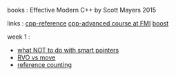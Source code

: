books : Effective Modern C++ by Scott Mayers 2015

links :  [cpp-reference](https://en.cppreference.com/w/)
            [cpp-advanced course at FMI](http://sofiacpp.github.io/advanced-cpp)
	    [boost](https://www.boost.org/)

week 1 :

* [what NOT to do with smart pointers](http://www.acodersjourney.com/2016/05/top-10-dumb-mistakes-avoid-c-11-smart-pointers/)
* [RVO vs move](https://www.ibm.com/developerworks/community/blogs/5894415f-be62-4bc0-81c5-3956e82276f3/entry/RVO_V_S_std_move?lang=en)
* [reference counting](https://mortoray.com/2012/01/08/what-is-reference-counting/)

